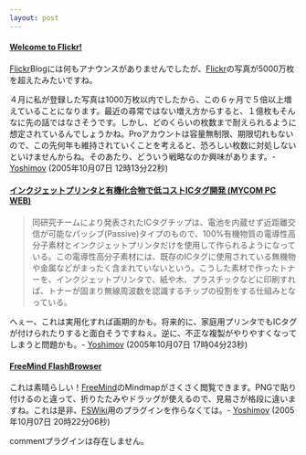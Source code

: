 ```yaml
---
layout: post
---
```

<h4><a href="http://www.flickr.com/">Welcome to Flickr!</a></h4>
<p><a href="http://flickr.com/">Flickr</a>Blogには何もアナウンスがありませんでしたが、<a href="http://flickr.com/">Flickr</a>の写真が5000万枚を超えたみたいですね。</p>
<p>４月に私が登録した写真は1000万枚以内でしたから、この６ヶ月で５倍以上増えていることになります。最近の尋常ではない増え方からすると、１億枚もそんなに先の話ではなさそうです。しかし、どのくらいの枚数まで耐えられるように想定されているんでしょうかね。Proアカウントは容量無制限、期限切れもないので、この先何年も維持されていくことを考えると、恐ろしい枚数に対処しないといけませんからね。そのあたり、どういう戦略なのか興味があります。- <a href="/?page=Yoshimov" class="wikipage">Yoshimov</a> (2005年10月07日 12時13分22秒)</p>
<h4><a href="http://pcweb.mycom.co.jp/news/2005/10/07/028.html">インクジェットプリンタと有機化合物で低コストICタグ開発 (MYCOM PC WEB)</a></h4>
<blockquote><p>同研究チームにより発表されたICタグチップは、電池を内蔵せず近距離交信が可能なパッシブ(Passive)タイプのもので、100%有機物質の電導性高分子素材とインクジェットプリンタだけを使用して作られるようになっている。この電導性高分子素材には、既存のICタグに使用されている無機物や金属などがまったく含まれていないという。こうした素材で作ったトナーを、インクジェットプリンタで、紙や木、プラスチックなどに印刷すれば、トナーが固まり無線周波数を認識するチップの役割をする仕組みとなっている。</p>
</blockquote>
<p>へぇー、これは実用化すれば画期的かも。将来的に、家庭用プリンタでもICタグが付けられたりすると面白そうですねぇ。逆に、不正な複製がやりやすくなってしまうと問題かも。- <a href="/?page=Yoshimov" class="wikipage">Yoshimov</a> (2005年10月07日 17時04分23秒)</p>
<h4><a href="http://www.efectokiwano.net/mm/">FreeMind FlashBrowser</a></h4>
<p>これは素晴らしい！<a href="http://freemind.sourceforge.net/">FreeMind</a>のMindmapがさくさく閲覧できます。PNGで貼り付けるのと違って、折りたたみやドラッグが使えるので、見易さが格段に違いますね。これは是非、<a href="http://fswiki.poi.jp/">FSWiki</a>用のプラグインを作らなくては。- <a href="/?page=Yoshimov" class="wikipage">Yoshimov</a> (2005年10月07日 20時22分06秒)</p>
<p><span class="error">commentプラグインは存在しません。</span> </p>
